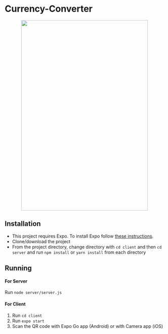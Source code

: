 ﻿# Currency-Converter
 <p align="center">
 <img width=400 height=600 src="https://user-images.githubusercontent.com/59745744/152994498-a7749b47-eaa1-424d-8a6c-9e97a66e5b13.png" />
 </p>
 
 ## Installation

- This project requires Expo. To install Expo follow [these instructions](https://expo.io/learn).
- Clone/download the project
- From the project directory, change directory with `cd client` and then `cd server` and run `npm install` or `yarn install` from each directory

## Running

#### For Server
Run `node server/server.js`

#### For Client
1. Run `cd client`
2. Run `expo start`
3. Scan the QR code with Expo Go app (Android) or with Camera app (iOS)
